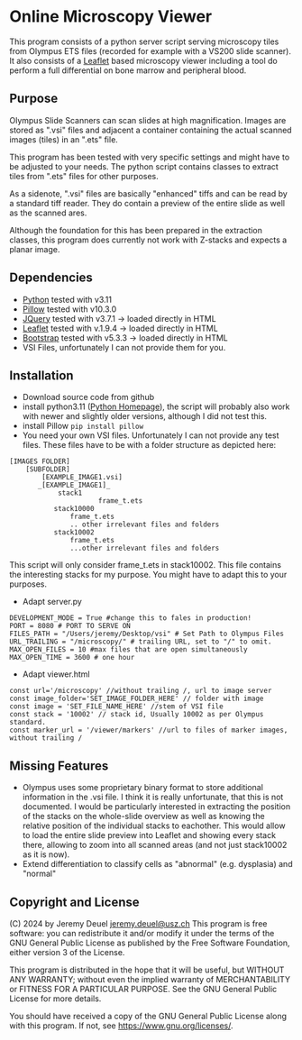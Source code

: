 # Online Microscopy Viewer
This program consists of a python server script serving microscopy tiles from Olympus ETS files 
(recorded for example with a VS200 slide scanner). It also consists of a [Leaflet](https://leafletjs.com) based 
microscopy viewer including a tool do perform a full differential on bone marrow and peripheral blood.

## Purpose

Olympus Slide Scanners can scan slides at high magnification. Images are stored as ".vsi" files and adjacent a container
containing the actual scanned images (tiles) in an ".ets" file.

This program has been tested with very specific settings and might have to be adjusted to your needs. The python script
contains classes to extract tiles from ".ets" files for other purposes.

As a sidenote, ".vsi" files are basically "enhanced" tiffs and can be read by a standard tiff reader. They do contain
a preview of the entire slide as well as the scanned ares.

Although the foundation for this has been prepared in the extraction classes, this program does currently not work with
Z-stacks and expects a planar image.

## Dependencies
* [Python](https://www.python.org) tested with v3.11
* [Pillow](https://pypi.org/project/pillow/) tested with v10.3.0
* [JQuery](https://jquery.com/download/) tested with v3.7.1 -> loaded directly in HTML
* [Leaflet](https://leafletjs.com) tested with v.1.9.4 -> loaded directly in HTML
* [Bootstrap](https://getbootstrap.com) tested with v5.3.3 -> loaded directly in HTML
* VSI Files, unfortunately I can not provide them for you.

## Installation
- Download source code from github
- install python3.11 ([Python Homepage](https://www.python.org)), the script will probably also work with newer and slightly older versions, although I did not test this.
- install Pillow `pip install pillow`
- You need your own VSI files. Unfortunately I can not provide any test files. These files have to be with a folder structure as depicted here:
```
[IMAGES FOLDER]
    [SUBFOLDER]
        [EXAMPLE_IMAGE1.vsi]
       _[EXAMPLE_IMAGE1]_
            stack1
                      frame_t.ets 
           stack10000
               frame_t.ets
               .. other irrelevant files and folders
           stack10002
               frame_t.ets
               ...other irrelevant files and folders
```

This script will only consider frame_t.ets in stack10002. This file contains the interesting stacks for my purpose. You might have to adapt this to your purposes.

- Adapt server.py
```
DEVELOPMENT_MODE = True #change this to fales in production!
PORT = 8080 # PORT TO SERVE ON
FILES_PATH = "/Users/jeremy/Desktop/vsi" # Set Path to Olympus Files
URL_TRAILING = "/microscopy/" # trailing URL, set to "/" to omit.
MAX_OPEN_FILES = 10 #max files that are open simultaneously
MAX_OPEN_TIME = 3600 # one hour
```
- Adapt viewer.html
```
const url='/microscopy' //without trailing /, url to image server
const image_folder='SET_IMAGE_FOLDER_HERE' // folder with image
const image = 'SET_FILE_NAME_HERE' //stem of VSI file
const stack = '10002' // stack id, Usually 10002 as per Olympus standard.
const marker_url = '/viewer/markers' //url to files of marker images, without trailing /
```

## Missing Features
* Olympus uses some proprietary binary format to store additional information in the .vsi file. I think it is really unfortunate, that this is not documented. I would be particularly interested in extracting the position of the stacks on the whole-slide overview as well as knowing the relative position of the individual stacks to eachother. This would allow to load the entire slide preview into Leaflet and showing every stack there, allowing to zoom into all scanned areas (and not just stack10002 as it is now).
* Extend differentiation to classify cells as "abnormal" (e.g. dysplasia) and "normal"

## Copyright and License
(C) 2024 by Jeremy Deuel <jeremy.deuel@usz.ch>
This program is free software: you can redistribute it and/or modify
it under the terms of the GNU General Public License as published by
the Free Software Foundation, either version 3 of the License.

This program is distributed in the hope that it will be useful,
but WITHOUT ANY WARRANTY; without even the implied warranty of
MERCHANTABILITY or FITNESS FOR A PARTICULAR PURPOSE.  See the
GNU General Public License for more details.

You should have received a copy of the GNU General Public License
along with this program.  If not, see <https://www.gnu.org/licenses/>.